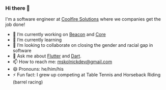 ### Hi there 👋

I'm a software engineer at [Coolfire Solutions](https://www.coolfiresolutions.com/) where we companies get the job done!

- 🔭 I’m currently working on [Beacon](https://www.trekmedics.org/beacon/) and [Core](https://www.coolfiresolutions.com/core)
- 🌱 I’m currently learning 
- 👯 I’m looking to collaborate on closing the gender and racial gap in software
- 💬 Ask me about [Flutter](https://flutter.dev) and [Dart](https://dart.dev).
- 📫 How to reach me: mskolnickdev@gmail.com
- 😄 Pronouns: he/him/his
- ⚡ Fun fact: I grew up competing at Table Tennis and Horseback Riding (barrel racing)

